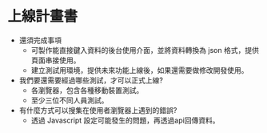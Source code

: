 # 上線計畫書
- 還須完成事項
    - 可製作能直接鍵入資料的後台使用介面，並將資料轉換為 json 格式，提供頁面串接使用。
    - 建立測試用環境，提供未來功能上線後，如果還需要做修改開發使用。
- 我們要還需要經過哪些測試，才可以正式上線?
    - 各瀏覽器，包含各種移動裝置測試。
    - 至少三位不同人員測試。
- 有什麼方式可以搜集在使用者瀏覽器上遇到的錯誤?
    - 透過 Javascript 設定可能發生的問題，再透過api回傳資料。